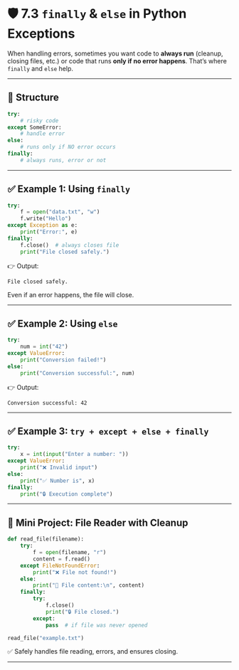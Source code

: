 # 🛡️ 7.3 `finally` & `else` in Python Exceptions

When handling errors, sometimes you want code to **always run** (cleanup, closing files, etc.) or code that runs **only if no error happens**. That’s where `finally` and `else` help.

---

## 🔑 Structure

```python
try:
    # risky code
except SomeError:
    # handle error
else:
    # runs only if NO error occurs
finally:
    # always runs, error or not
```

---

## ✅ Example 1: Using `finally`

```python
try:
    f = open("data.txt", "w")
    f.write("Hello")
except Exception as e:
    print("Error:", e)
finally:
    f.close()  # always closes file
    print("File closed safely.")
```

👉 Output:

```
File closed safely.
```

Even if an error happens, the file will close.

---

## ✅ Example 2: Using `else`

```python
try:
    num = int("42")
except ValueError:
    print("Conversion failed!")
else:
    print("Conversion successful:", num)
```

👉 Output:

```
Conversion successful: 42
```

---

## ✅ Example 3: `try + except + else + finally`

```python
try:
    x = int(input("Enter a number: "))
except ValueError:
    print("❌ Invalid input")
else:
    print("✅ Number is", x)
finally:
    print("🔒 Execution complete")
```

---

## 🎯 Mini Project: File Reader with Cleanup

```python
def read_file(filename):
    try:
        f = open(filename, "r")
        content = f.read()
    except FileNotFoundError:
        print("❌ File not found!")
    else:
        print("📄 File content:\n", content)
    finally:
        try:
            f.close()
            print("🔒 File closed.")
        except:
            pass  # if file was never opened

read_file("example.txt")
```

✅ Safely handles file reading, errors, and ensures closing.

---
